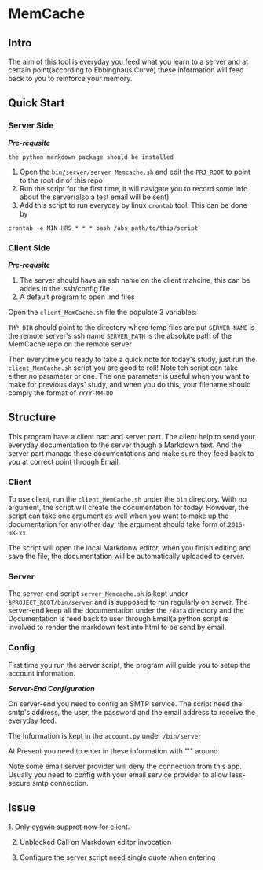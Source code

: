 # MemCache  

## Intro

The aim of this tool is everyday you feed what you learn to a server and
at certain point(according to Ebbinghaus Curve) these information will feed back to you to reinforce your memory.

## Quick Start
### Server Side
***Pre-requsite***

    the python markdown package should be installed
1. Open the `bin/server/server_Memcache.sh` and edit the `PRJ_ROOT` to point to the root dir of this repo
2. Run the script for the first time, it will navigate you to record some info about the server(also a test email will be sent)
3. Add this script to run everyday by linux `crontab` tool. This can be done by
```
crontab -e MIN HRS * * * bash /abs_path/to/this/script
```

### Client Side
***Pre-requsite***
1. The server should have an ssh name on the client mahcine, this can be addes in the .ssh/config file
2. A default program to open .md files

Open the `client_MemCache.sh` file the populate 3 variables:

`TMP_DIR` should point to the directory where temp files are put
`SERVER_NAME` is the remote server's ssh name
`SERVER_PATH` is the absolute path of the MemCache repo on the remote server

Then everytime you ready to take a quick note for today's study, just run the `client_MemCache.sh` script you are good to roll! Note teh script can take either no parameter or one. The one parameter is useful when you want to make for previous days' study, and when you do this, your filename should comply the format of `YYYY-MM-DD`

## Structure

This program have a client part and server part. The client help to send
your everyday documentation to the server though a Markdown text. And
the server part manage these documentations and make sure they feed back
to you at correct point through Email.

### Client

To use client, run the `client_MemCache.sh` under the `bin` directory.
With no argument, the script will create the documentation for today.
However, the script can take one argument as well when you want to make
up the documentation for any other day, the argument should take form
of:`2016-08-xx`. 

The script will open the local Markdonw editor, when you finish editing
and save the file, the documentation will be automatically uploaded to
server. 

### Server

The server-end script `server_Memcache.sh` is kept under `$PROJECT_ROOT/bin/server` and is supposed to run regularly on server. The server-end keep all the documentation under the `/data` directory and the Documentation is feed back to user through Email(a python script is involved to render the markdown text into html to be send by email.

### Config

First time you run the server script, the program will guide you to setup
the account information.

***Server-End Configuration***

On server-end you need to config an SMTP service. The script need the
smtp's address, the user, the password and the email address to receive
the everyday feed. 

The Information is kept in the `account.py` under `/bin/server`

At Present you need to enter in these information with \"\'\" around.

Note some email server provider will deny the connection from this app. Usually you need to config with your email service provider to allow less-secure smtp connection.


## Issue

~~1. Only cygwin supprot now for client.~~

2. Unblocked Call on Markdown editor invocation

3. Configure the server script need single quote when entering

